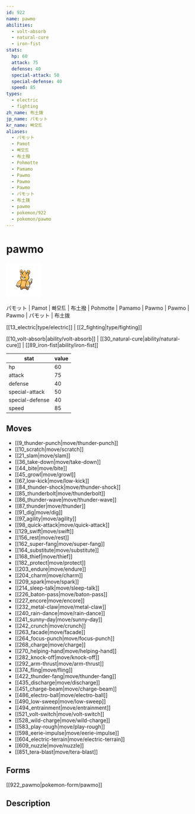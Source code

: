 ```yaml
---
id: 922
name: pawmo
abilities:
  - volt-absorb
  - natural-cure
  - iron-fist
stats:
  hp: 60
  attack: 75
  defense: 40
  special-attack: 50
  special-defense: 40
  speed: 85
types:
  - electric
  - fighting
zh_name: 布土拨
jp_name: パモット
kr_name: 빠모트
aliases:
  - パモット
  - Pamot
  - 빠모트
  - 布土撥
  - Pohmotte
  - Pamamo
  - Pawmo
  - Pawmo
  - Pawmo
  - パモット
  - 布土拨
  - pawmo
  - pokemon/922
  - pokemon/pawmo
---
```

# pawmo

![](https://raw.githubusercontent.com/PokeAPI/sprites/master/sprites/pokemon/922.png)

パモット | Pamot | 빠모트 | 布土撥 | Pohmotte | Pamamo | Pawmo | Pawmo | Pawmo | パモット | 布土拨

[[13_electric|type/electric]] | [[2_fighting|type/fighting]]

[[10_volt-absorb|ability/volt-absorb]] | [[30_natural-cure|ability/natural-cure]] | [[89_iron-fist|ability/iron-fist]]

|stat|value|
|---|---|
|hp|60|
|attack|75|
|defense|40|
|special-attack|50|
|special-defense|40|
|speed|85|


## Moves

- [[9_thunder-punch|move/thunder-punch]]
- [[10_scratch|move/scratch]]
- [[21_slam|move/slam]]
- [[36_take-down|move/take-down]]
- [[44_bite|move/bite]]
- [[45_growl|move/growl]]
- [[67_low-kick|move/low-kick]]
- [[84_thunder-shock|move/thunder-shock]]
- [[85_thunderbolt|move/thunderbolt]]
- [[86_thunder-wave|move/thunder-wave]]
- [[87_thunder|move/thunder]]
- [[91_dig|move/dig]]
- [[97_agility|move/agility]]
- [[98_quick-attack|move/quick-attack]]
- [[129_swift|move/swift]]
- [[156_rest|move/rest]]
- [[162_super-fang|move/super-fang]]
- [[164_substitute|move/substitute]]
- [[168_thief|move/thief]]
- [[182_protect|move/protect]]
- [[203_endure|move/endure]]
- [[204_charm|move/charm]]
- [[209_spark|move/spark]]
- [[214_sleep-talk|move/sleep-talk]]
- [[226_baton-pass|move/baton-pass]]
- [[227_encore|move/encore]]
- [[232_metal-claw|move/metal-claw]]
- [[240_rain-dance|move/rain-dance]]
- [[241_sunny-day|move/sunny-day]]
- [[242_crunch|move/crunch]]
- [[263_facade|move/facade]]
- [[264_focus-punch|move/focus-punch]]
- [[268_charge|move/charge]]
- [[270_helping-hand|move/helping-hand]]
- [[282_knock-off|move/knock-off]]
- [[292_arm-thrust|move/arm-thrust]]
- [[374_fling|move/fling]]
- [[422_thunder-fang|move/thunder-fang]]
- [[435_discharge|move/discharge]]
- [[451_charge-beam|move/charge-beam]]
- [[486_electro-ball|move/electro-ball]]
- [[490_low-sweep|move/low-sweep]]
- [[494_entrainment|move/entrainment]]
- [[521_volt-switch|move/volt-switch]]
- [[528_wild-charge|move/wild-charge]]
- [[583_play-rough|move/play-rough]]
- [[598_eerie-impulse|move/eerie-impulse]]
- [[604_electric-terrain|move/electric-terrain]]
- [[609_nuzzle|move/nuzzle]]
- [[851_tera-blast|move/tera-blast]]

## Forms



[[922_pawmo|pokemon-form/pawmo]]

## Description



